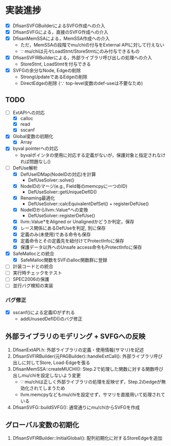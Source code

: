 # 実装進捗

- [x] DfisanSVFGBuilderによるSVFG作成への介入
- [x] DfisanSVFGによる，直接のSVFG作成への介入
- [x] DfisanMemSSAによる，MemSSA作成への介入
  - ただ，MemSSAの段階でmu/chiの付与をExternal APIに対して行えない
  - &because; mu/chiは元々LoadStmt/StoreStmtにのみ付与できるもの
- [x] DfisanSVFIRBuilderによる，外部ライブラリ呼び出しの処理への介入
  - StoreStmt, LoadStmtを付与できる
- [x] SVFGの余分なNode, Edgeの削除
  - StrongUpdateであるEdgeの削除
  - DirectEdgeの削除 (&because; top-level変数のdef-useは不要なため)

## TODO

- [ ] ExtAPIへの対応
  - [x] calloc
  - [x] read
  - [x] sscanf
- [x] Global変数の初期化
  - [x] Array
- [x] byval pointerへの対応
  - byvalポインタの使用に対応する定義がないが，保護対象と指定されなければ問題なし()
- [ ] DefUse解析
  - [x] DefUseIDMap(NodeIDの対応)を計算
    - DefUseSolver::solve()
  - [x] NodeIDのマージ(e.g., Field毎のmemcpyに一つのID)
    - DefUseSolver::getUniqueDefID()
  - [x] Renaming最適化
    - DefUseSolver::calcEquivalentDefSet() + registerDefUse()
  - [x] NodeIDからllvm::Value*への変換
    - DefUseSolver::registerDefUse()
  - [x] llvm::Value*をAligned or Unalignedかどうか判定，保存
  - [x] レース関係にあるDefUseを判定, 別に保存
  - [x] 定義のみ(未使用)である命令も保存
  - [x] 定義命令とその定義先を紐付けてProtectInfoに保存
  - [x] 保護データ以外へのUnsafe access命令もProtectInfoに保存
- [x] SafeMallocとの統合
  - [x] SafeMalloc関数をSVFのalloc関数群に登録
- [ ] 計装コードとの統合
- [ ] 実行時チェックをテスト
- [ ] SPEC2006の保護
- [ ] 並行バグ検知の実装

### バグ修正

- [x] sscanf()による定義IDがずれる
  - addUnusedDefID()のバグ修正

## 外部ライブラリのモデリング + SVFGへの反映

1. DfisanExtAPI.h: 外部ライブラリの定義・使用情報(サマリ)を記述
2. DfisanSVFIRBuilder(元PAGBuilder)::handleExtCall(): 外部ライブラリ呼び出しに対してStore, Load-Edgeを張る
3. DfisanMemSSA::createMUCHI(): Step.2で処理した関数に対する関数呼び出しmu/chiを設定しないよう変更
    - &because; mu/chiは正しく外部ライブラリの処理を反映せず，Step.2のedgeが無効化されてしまうため
    - llvm.memcpyなどもmu/chiを設定せず，サマリを直接用いて処理されている
4. DfisanSVFG::buildSVFG(): 通常通りにmu/chiからSVFGを作成

## グローバル変数の初期化

1. DfisanSVFIRBuilder::InitialGlobal(): 配列初期化に対するStoreEdgeを追加
